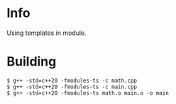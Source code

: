# Info

Using templates in module.

# Building

```shell
$ g++ -std=c++20 -fmodules-ts -c math.cpp
$ g++ -std=c++20 -fmodules-ts -c main.cpp
$ g++ -std=c++20 -fmodules-ts math.o main.o -o main
```
